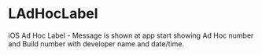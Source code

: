 LAdHocLabel
===========

iOS Ad Hoc Label - Message is shown at app start showing Ad Hoc number and Build number with developer name and date/time.
